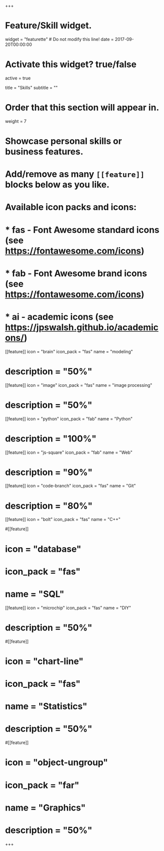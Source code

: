 +++
# Feature/Skill widget.
widget = "featurette"  # Do not modify this line!
date = 2017-09-20T00:00:00

# Activate this widget? true/false
active = true

title = "Skills"
subtitle = ""

# Order that this section will appear in.
weight = 7

# Showcase personal skills or business features.
#
# Add/remove as many `[[feature]]` blocks below as you like.
#
# Available icon packs and icons:
# * fas - Font Awesome standard icons (see https://fontawesome.com/icons)
# * fab - Font Awesome brand icons (see https://fontawesome.com/icons)
# * ai - academic icons (see https://jpswalsh.github.io/academicons/)


[[feature]]
  icon = "brain"
  icon_pack = "fas"
  name = "modeling"
#  description = "50%"

[[feature]]
  icon = "image"
  icon_pack = "fas"
  name = "image processing"
#  description = "50%"


[[feature]]
  icon = "python"
  icon_pack = "fab"
  name = "Python"
#  description = "100%"

[[feature]]
  icon = "js-square"
  icon_pack = "fab"
  name = "Web"
#  description = "90%"

[[feature]]
  icon = "code-branch"
  icon_pack = "fas"
  name = "Git"
#  description = "80%"

[[feature]]
  icon = "bolt"
  icon_pack = "fas"
  name = "C++"

#[[feature]]
#  icon = "database"
#  icon_pack = "fas"
#  name = "SQL"


[[feature]]
  icon = "microchip"
  icon_pack = "fas"
  name = "DIY"
#  description = "50%"

#[[feature]]
#  icon = "chart-line"
#  icon_pack = "fas"
#  name = "Statistics"
#  description = "50%"  

#[[feature]]
#  icon = "object-ungroup"
#  icon_pack = "far"
#  name = "Graphics"
# description = "50%"
+++
